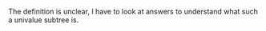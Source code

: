 The definition is unclear, I have to look at answers to understand what such a univalue subtree is.

